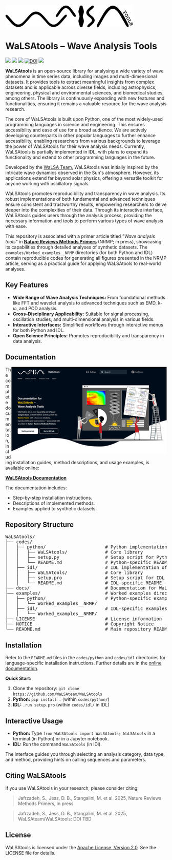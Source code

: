 <div style="display: block; margin-bottom: 20px;">
  <a href="https://WaLSA.tools" target="_blank">
    <img align="left" src="docs/images/WaLSAtools_black.svg" alt="WaLSAtools Documentation" width="400" height="auto">
  </a>
</div>

<br><br><br>

# WaLSAtools &ndash; Wave Analysis Tools

<p align="left">
    <a href="#"><img src="https://img.shields.io/badge/WaLSAtools-v1.0.0-0066cc"></a> 
    <a href="https://walsa.team" target="_blank"><img src="https://img.shields.io/badge/powered%20by-WaLSA%20Team-000d1a"></a>
    <a href="https://walsa.tools/license"><img src="https://img.shields.io/badge/license-Apache%202.0-green"></a>
    <a href="https://doi.org/10.5281/zenodo.14978611"><img src="https://zenodo.org/badge/DOI/10.5281/zenodo.14978611.svg" alt="DOI"></a>
    <a href="https://github.com/WaLSAteam/WaLSAtools/actions/workflows/ci.yml"><img src="https://github.com/WaLSAteam/WaLSAtools/workflows/docs/badge.svg"></a>
</p>

**WaLSAtools** is an open-source library for analysing a wide variety of wave phenomena in time series data, including images and multi-dimensional datasets. It provides tools to extract meaningful insights from complex datasets and is applicable across diverse fields, including astrophysics, engineering, physical and environmental sciences, and biomedical studies, among others. The library is continuously expanding with new features and functionalities, ensuring it remains a valuable resource for the wave analysis research.

The core of WaLSAtools is built upon Python, one of the most widely-used programming languages in science and engineering. This ensures accessibility and ease of use for a broad audience. We are actively developing counterparts in other popular languages to further enhance accessibility, enabling researchers from various backgrounds to leverage the power of WaLSAtools for their wave analysis needs. Currently, WaLSAtools is partially implemented in IDL, with plans to expand its functionality and extend to other programming languages in the future.

Developed by the [WaLSA Team](https://WaLSA.team), WaLSAtools was initially inspired by the intricate wave dynamics observed in the Sun's atmosphere. However, its applications extend far beyond solar physics, offering a versatile toolkit for anyone working with oscillatory signals.

WaLSAtools promotes reproducibility and transparency in wave analysis. Its robust implementations of both fundamental and advanced techniques ensure consistent and trustworthy results, empowering researchers to delve deeper into the complexities of their data. Through its interactive interface, WaLSAtools guides users through the analysis process, providing the necessary information and tools to perform various types of wave analysis with ease.

This repository is associated with a primer article titled *"Wave analysis tools"* in [**Nature Reviews Methods Primers**](https://www.nature.com/nrmp/) (NRMP; in press), showcasing its capabilities through detailed analyses of synthetic datasets. The `examples/Worked_examples__NRMP` directories (for both Python and IDL) contain reproducible codes for generating all figures presented in the NRMP article, serving as a practical guide for applying WaLSAtools to real-world analyses.


## **Key Features**

* **Wide Range of Wave Analysis Techniques:**  From foundational methods like FFT and wavelet analysis to advanced techniques such as EMD, k-ω, and POD analysis.
* **Cross-Disciplinary Applicability:**  Suitable for signal processing, oscillation studies, and multi-dimensional analysis in various fields.
* **Interactive Interfaces:** Simplified workflows through interactive menus for both Python and IDL.
* **Open Science Principles:** Promotes reproducibility and transparency in data analysis. 


## **Documentation**

<a href="https://WaLSA.tools" target="_blank"><img align="right" src="docs/images/misc/WaLSAtools_documentation_screenshot.png" alt="WaLSAtools Documentation" width="485" height="auto" /></a>

The complete documentation, including installation guides, method descriptions, and usage examples, is available online:

**[WaLSAtools Documentation](https://WaLSA.tools)**

The documentation includes:
- Step-by-step installation instructions.
- Descriptions of implemented methods.
- Examples applied to synthetic datasets.


## **Repository Structure**

<pre>
WaLSAtools/
├── codes/
│   ├── python/                      # Python implementation of WaLSAtools
│   │   ├── WaLSAtools/              # Core library
│   │   ├── setup.py                 # Setup script for Python
│   │   └── README.md                # Python-specific README
│   ├── idl/                         # IDL implementation of WaLSAtools
│   │   ├── WaLSAtools/              # Core library
│   │   ├── setup.pro                # Setup script for IDL
│   │   └── README.md                # IDL-specific README
├── docs/                            # Documentation for WaLSAtools
├── examples/                        # Worked examples directory
│   ├── python/                      # Python-specific examples
│   │   └── Worked_examples__NRMP/
│   ├── idl/                         # IDL-specific examples
│   │   └── Worked_examples__NRMP/
├── LICENSE                          # License information
├── NOTICE                           # Copyright Notice
└── README.md                        # Main repository README
</pre>

## **Installation**

Refer to the `README.md` files in the `codes/python` and `codes/idl` directories for language-specific installation instructions. Further details are in the [online documentation](https://WaLSA.tools).

**Quick Start:**

1. Clone the repository: `git clone https://github.com/WaLSAteam/WaLSAtools`
2. **Python:** `pip install .` (within `codes/python/`)
3. **IDL:**  `.run setup.pro` (within `codes/idl/` in IDL)


## **Interactive Usage**

* **Python:** Type `from WaLSAtools import WaLSAtools; WaLSAtools` in a terminal (in Python) or in a Jupyter notebook.
* **IDL:** Run the command `WaLSAtools` (in IDl).

The interface guides you through selecting an analysis category, data type, and method, providing hints on calling sequences and parameters.


## **Citing WaLSAtools**

If you use WaLSAtools in your research, please consider citing:

> Jafrzadeh, S., Jess, D. B., Stangalini, M. et al. 2025, Nature Reviews Methods Primers, in press

> Jafrzadeh, S., Jess, D. B., Stangalini, M. et al. 2025, WaLSAteam/WaLSAtools: DOI TBD

## **License**

WaLSAtools is licensed under the [Apache License, Version 2.0](http://www.apache.org/licenses/LICENSE-2.0).
See the LICENSE file for details.
